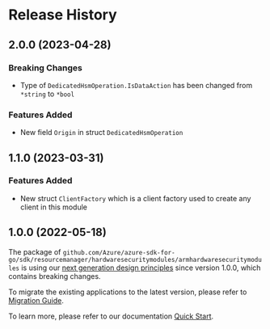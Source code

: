 # Release History

## 2.0.0 (2023-04-28)
### Breaking Changes

- Type of `DedicatedHsmOperation.IsDataAction` has been changed from `*string` to `*bool`

### Features Added

- New field `Origin` in struct `DedicatedHsmOperation`


## 1.1.0 (2023-03-31)
### Features Added

- New struct `ClientFactory` which is a client factory used to create any client in this module


## 1.0.0 (2022-05-18)

The package of `github.com/Azure/azure-sdk-for-go/sdk/resourcemanager/hardwaresecuritymodules/armhardwaresecuritymodules` is using our [next generation design principles](https://azure.github.io/azure-sdk/general_introduction.html) since version 1.0.0, which contains breaking changes.

To migrate the existing applications to the latest version, please refer to [Migration Guide](https://aka.ms/azsdk/go/mgmt/migration).

To learn more, please refer to our documentation [Quick Start](https://aka.ms/azsdk/go/mgmt).